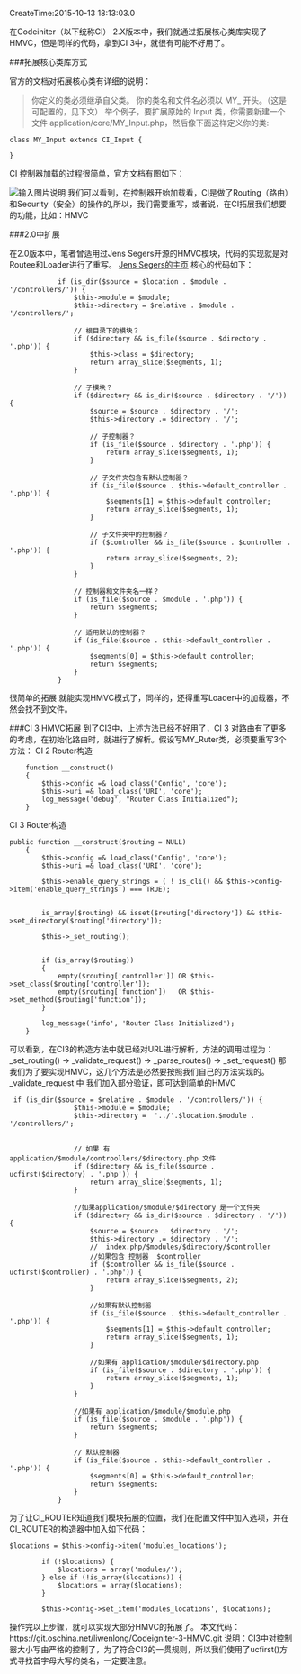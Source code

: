 CreateTime:2015-10-13 18:13:03.0

在Codeiniter（以下统称CI） 2.X版本中，我们就通过拓展核心类库实现了HMVC，但是同样的代码，拿到CI 3中，就很有可能不好用了。

###拓展核心类库方式

官方的文档对拓展核心类有详细的说明：
   
>你定义的类必须继承自父类。
你的类名和文件名必须以 MY_ 开头。（这是可配置的，见下文）
举个例子，要扩展原始的 Input 类，你需要新建一个文件 application/core/MY_Input.php，然后像下面这样定义你的类:

```
class MY_Input extends CI_Input {

}
```

CI 控制器加载的过程很简单，官方文档有图如下：

![输入图片说明](http://codeigniter.org.cn/user_guide/_images/appflowchart.png "在这里输入图片标题")
我们可以看到，在控制器开始加载看，CI是做了Routing（路由）和Security（安全）的操作的,所以，我们需要重写，或者说，在CI拓展我们想要的功能，比如：HMVC

###2.0中扩展

在2.0版本中，笔者曾适用过Jens Segers开源的HMVC模块，代码的实现就是对Routee和Loader进行了重写。
        [Jens Segers的主页](http://www.jenssegers.be/)
核心的代码如下：
```
            if (is_dir($source = $location . $module . '/controllers/')) {
                $this->module = $module;
                $this->directory = $relative . $module . '/controllers/';
                
                // 根目录下的模块？
                if ($directory && is_file($source . $directory . '.php')) {
                    $this->class = $directory;
                    return array_slice($segments, 1);
                }
                
                // 子模块？
                if ($directory && is_dir($source . $directory . '/')) {
                    $source = $source . $directory . '/';
                    $this->directory .= $directory . '/';
                    
                    // 子控制器？
                    if (is_file($source . $directory . '.php')) {
                        return array_slice($segments, 1);
                    }
                    
                    // 子文件夹包含有默认控制器？
                    if (is_file($source . $this->default_controller . '.php')) {
                        $segments[1] = $this->default_controller;
                        return array_slice($segments, 1);
                    }
                    
                    // 子文件夹中的控制器？ 
                    if ($controller && is_file($source . $controller . '.php')) {
                        return array_slice($segments, 2);
                    }
                }
                
                // 控制器和文件夹名一样？
                if (is_file($source . $module . '.php')) {
                    return $segments;
                }
                
                // 适用默认的控制器？
                if (is_file($source . $this->default_controller . '.php')) {
                    $segments[0] = $this->default_controller;
                    return $segments;
                }
            }
```
很简单的拓展
就能实现HMVC模式了，同样的，还得重写Loader中的加载器，不然会找不到文件。

###CI 3 HMVC拓展
到了CI3中，上述方法已经不好用了，CI 3 对路由有了更多的考虑，在初始化路由时，就进行了解析。假设写MY_Ruter类，必须要重写3个方法：
CI 2 Router构造
```
	function __construct()
	{
		$this->config =& load_class('Config', 'core');
		$this->uri =& load_class('URI', 'core');
		log_message('debug', "Router Class Initialized");
	}
```
CI 3 Router构造
```
public function __construct($routing = NULL)
	{
		$this->config =& load_class('Config', 'core');
		$this->uri =& load_class('URI', 'core');

		$this->enable_query_strings = ( ! is_cli() && $this->config->item('enable_query_strings') === TRUE);

		
		is_array($routing) && isset($routing['directory']) && $this->set_directory($routing['directory']);
		
		$this->_set_routing();

		
		if (is_array($routing))
		{
			empty($routing['controller']) OR $this->set_class($routing['controller']);
			empty($routing['function'])   OR $this->set_method($routing['function']);
		}

		log_message('info', 'Router Class Initialized');
	}
```

可以看到，在CI3的构造方法中就已经对URL进行解析，方法的调用过程为：
    _set_routing() -> _validate_request() ->   _parse_routes()    ->   _set_request()
那我们为了要实现HMVC，这几个方法是必然要按照我们自己的方法实现的。
_validate_request 中 我们加入部分验证，即可达到简单的HMVC
```
 if (is_dir($source = $relative . $module . '/controllers/')) {
                $this->module = $module;
                $this->directory =  '../'.$location.$module . '/controllers/';


                // 如果 有 application/$module/controollers/$directory.php 文件
                if ($directory && is_file($source . ucfirst($directory) . '.php')) {
                    return array_slice($segments, 1);
                }

                //如果application/$module/$directory 是一个文件夹
                if ($directory && is_dir($source . $directory . '/')) {
                    $source = $source . $directory . '/';
                    $this->directory .= $directory . '/';
                    //  index.php/$modules/$directory/$controller
                    //如果包含 控制器  $controller
                    if ($controller && is_file($source . ucfirst($controller) . '.php')) {
                        return array_slice($segments, 2);
                    }

                    //如果有默认控制器
                    if (is_file($source . $this->default_controller . '.php')) {
                        $segments[1] = $this->default_controller;
                        return array_slice($segments, 1);
                    }

                    //如果有 application/$module/$directory.php
                    if (is_file($source . $directory . '.php')) {
                        return array_slice($segments, 1);
                    }
                }

                //如果有 application/$module/$module.php  
                if (is_file($source . $module . '.php')) {
                    return $segments;
                }

                // 默认控制器
                if (is_file($source . $this->default_controller . '.php')) {
                    $segments[0] = $this->default_controller;
                    return $segments;
                }
            }
```

为了让CI_ROUTER知道我们模块拓展的位置，我们在配置文件中加入选项，并在CI_ROUTER的构造器中加入如下代码：
```
$locations = $this->config->item('modules_locations');

		if (!$locations) {
			$locations = array('modules/');
		} else if (!is_array($locations)) {
			$locations = array($locations);
		}

		$this->config->set_item('modules_locations', $locations);
```
操作完以上步骤，就可以实现大部分HMVC的拓展了。
    本文代码：https://git.oschina.net/liwenlong/Codeigniter-3-HMVC.git
说明：CI3中对控制器大小写由严格的控制了，为了符合CI3的一贯规则，所以我们使用了ucfirst()方式寻找首字母大写的类名，一定要注意。